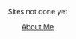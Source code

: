 <!-- Spin Gif -->
<!-- <p style="text-align: center">
    <img src="put-link-here" alt="construction img">
</p> -->
<!-- Site not done message -->
<p style="text-align: center">
    <span style="font-size:1em">Sites not done yet</span>
</p>
<!-- About Me Stuff -->
<p style="text-align: center">
    <span style="font-size:1em">
        <a href="info/about.html">About Me</a>
    </span>
</p>

<!-- Spin Gif
![spinning gif](imgs/spin.gif)
Site not done message
Sites not done yet
About Me Stuf
[About Me](info/about.md)

<p align="center">
  <img src="http://some_place.com/image.png" />
</p> -->